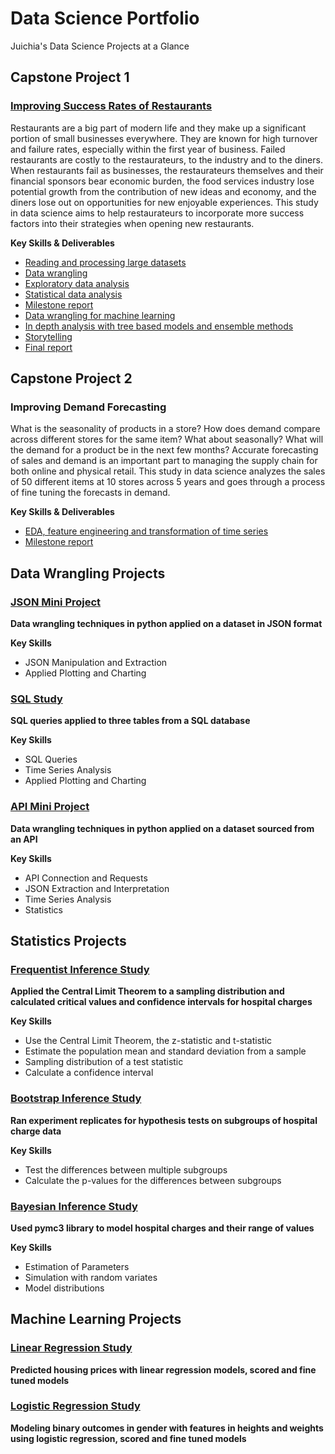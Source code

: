 # Data Science Portfolio
Juichia's Data Science Projects at a Glance

## Capstone Project 1
### [Improving Success Rates of Restaurants](https://github.com/juichiaholland/DataScienceStudy/blob/master/Capstone%20Project%201/Capstone%20Project%201%20Presentation.pdf)
Restaurants are a big part of modern life and they make up a significant portion of small businesses everywhere. They are known for high turnover and failure rates, especially within the first year of business. Failed restaurants are costly to the restaurateurs, to the industry and to the diners. When restaurants fail as businesses, the restaurateurs themselves and their financial sponsors bear economic burden, the food services industry lose potential growth from the contribution of new ideas and economy, and the diners lose out on opportunities for new enjoyable experiences. This study in data science aims to help restaurateurs to incorporate more success factors into their strategies when opening new restaurants.

**Key Skills & Deliverables**
* [Reading and processing large datasets](https://github.com/juichiaholland/DataScienceStudy/blob/master/Capstone%20Project%201/data_wrangling_2.ipynb)
* [Data wrangling](https://github.com/juichiaholland/DataScienceStudy/blob/master/Capstone%20Project%201/data_wrangling_1.ipynb)
* [Exploratory data analysis](https://github.com/juichiaholland/DataScienceStudy/blob/master/Capstone%20Project%201/data_storytelling.ipynb)
* [Statistical data analysis](https://github.com/juichiaholland/DataScienceStudy/blob/master/Capstone%20Project%201/statistical_data_analysis.ipynb)
* [Milestone report](https://github.com/juichiaholland/DataScienceStudy/blob/master/Capstone%20Project%201/Capstone%20Project%201%20Milestone%20Report.pdf)
* [Data wrangling for machine learning](https://github.com/juichiaholland/DataScienceStudy/blob/master/Capstone%20Project%201/machine_learning_wrangling.ipynb)
* [In depth analysis with tree based models and ensemble methods](https://github.com/juichiaholland/DataScienceStudy/blob/master/Capstone%20Project%201/machine_learning.ipynb)
* [Storytelling](https://github.com/juichiaholland/DataScienceStudy/blob/master/Capstone%20Project%201/Capstone%20Project%201%20Presentation.pdf)
* [Final report](https://github.com/juichiaholland/DataScienceStudy/blob/master/Capstone%20Project%201/Capstone%20Project%201%20Final%20Report.pdf)

## Capstone Project 2
### Improving Demand Forecasting
What is the seasonality of products in a store? How does demand compare across different stores for the same item? What about seasonally? What will the demand for a product be in the next few months? Accurate forecasting of sales and demand is an important part to managing the supply chain for both online and physical retail. This study in data science analyzes the sales of 50 different items at 10 stores across 5 years and goes through a process of fine tuning the forecasts in demand.

**Key Skills & Deliverables**
* [EDA, feature engineering and transformation of time series](https://github.com/juichiaholland/DataScienceStudy/blob/master/Capstone%20Project%202/notebooks/eda.ipynb)
* [Milestone report](https://github.com/juichiaholland/DataScienceStudy/blob/master/Capstone%20Project%202/reports/Capstone%20Project%202%20Milestone%20Report.pdf)

## Data Wrangling Projects
### [JSON Mini Project](https://github.com/juichiaholland/DataScienceStudy/blob/master/JSON%20Study/data_wrangling_json/json_exercise.ipynb)
**Data wrangling techniques in python applied on a dataset in JSON format**

**Key Skills**
* JSON Manipulation and Extraction
* Applied Plotting and Charting

### [SQL Study](https://github.com/juichiaholland/DataScienceStudy/blob/master/SQL%20Study/1520094343_sql_project.sql)
**SQL queries applied to three tables from a SQL database**

**Key Skills**
* SQL Queries
* Time Series Analysis
* Applied Plotting and Charting

### [API Mini Project](https://github.com/juichiaholland/DataScienceStudy/blob/master/API%20Study/API/api_data_wrangling_mini_project.ipynb)
**Data wrangling techniques in python applied on a dataset sourced from an API**

**Key Skills**
* API Connection and Requests
* JSON Extraction and Interpretation
* Time Series Analysis
* Statistics

## Statistics Projects
### [Frequentist Inference Study](https://github.com/juichiaholland/DataScienceStudy/tree/master/Frequentist%20Inference)
**Applied the Central Limit Theorem to a sampling distribution and calculated critical values and confidence intervals for hospital charges**

**Key Skills**
* Use the Central Limit Theorem, the z-statistic and t-statistic
* Estimate the population mean and standard deviation from a sample
* Sampling distribution of a test statistic
* Calculate a confidence interval

### [Bootstrap Inference Study](https://github.com/juichiaholland/DataScienceStudy/blob/master/Bootstrap%20Inference/inferential_statistics_2-Q.ipynb)
**Ran experiment replicates for hypothesis tests on subgroups of hospital charge data**

**Key Skills**
* Test the differences between multiple subgroups
* Calculate the p-values for the differences between subgroups

### [Bayesian Inference Study](https://github.com/juichiaholland/DataScienceStudy/blob/master/Bayesian_stats_Q6.28/inferential_statistics_3-Q.ipynb)
**Used pymc3 library to model hospital charges and their range of values**

**Key Skills**
* Estimation of Parameters
* Simulation with random variates
* Model distributions

## Machine Learning Projects
### [Linear Regression Study](https://github.com/juichiaholland/DataScienceStudy/blob/master/linear_regression/Mini_Project_Linear_Regression.ipynb)
**Predicted housing prices with linear regression models, scored and fine tuned models**

### [Logistic Regression Study](https://github.com/juichiaholland/DataScienceStudy/blob/master/logistic_regression/Mini_Project_Logistic_Regression.ipynb)
**Modeling binary outcomes in gender with features in heights and weights using logistic regression, scored and fine tuned models**
